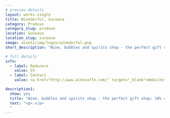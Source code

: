 ```yaml
---
# preview details
layout: works-single
title: Winederful, Suceava
category: Produse
category_slug: produse
location: Suceava
location_slug: suceava
image: assets/img/logos/winederful.png
short_description: "Wine, bubbles and spirits shop - the perfect gift shop: 10% discount la toate produsele achiziționate din magazin"

# full details
info:
  - label: Reducere
    value: 5% 
  - label: Contact
    value: <a href="http://www.aldocaffe.com/" target="_blank">Website</a>

description1:
  show: yes
  title: "Wine, bubbles and spirits shop - the perfect gift shop: 10% discount la toate produsele achiziționate din magazin"
  text: "<p>.</p>
  "
---
```

 